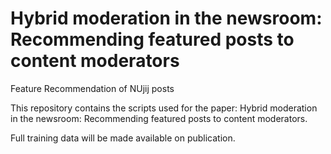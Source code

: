# Hybrid moderation in the newsroom: Recommending featured posts to content moderators
Feature Recommendation of NUjij posts

This repository contains the scripts used for the paper: Hybrid moderation in the newsroom: Recommending featured posts to content
moderators.

Full training data will be made available on publication.
